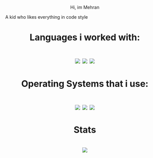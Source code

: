 <p align="center"> Hi, im Mehran </p>
<a> A kid who likes everything in code style</a>
<div align="center">

<h1> Languages i worked with: </h1>
  <h1>
    <img src="https://img.shields.io/badge/Python-black?logo=python" />
    <img src="https://img.shields.io/badge/C++-black?logo=Cplusplus" />
    <img src="https://img.shields.io/badge/CSharp-black?logo=C#" />
    </a>
  <h1> Operating Systems that i use:<h1>
    </a>
    <img src="https://img.shields.io/badge/Fedora-black?logo=fedora&logoColor=blue" />
    <img src="https://img.shields.io/badge/Windows%2010-black?logo=windows&logoColor=white" />
    <img src="https://img.shields.io/badge/Arch%20Linux-black?logo=Arch-linux&logoColor=blue" />
    </a>
  <h1> Stats <h1>
  <a href="https://github.com/MehranSpL">
    <img src="https://github-readme-stats.vercel.app/api?username=mehranspl&show_icons=true&theme=synthwave" />
